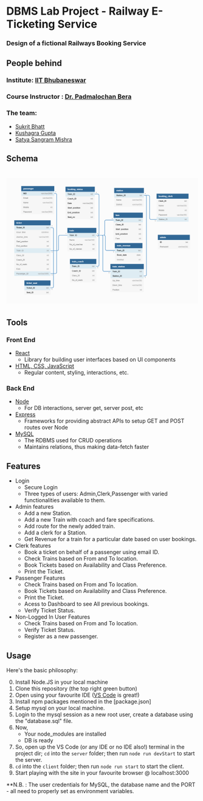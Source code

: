 # DBMS Lab Project - Railway E-Ticketing Service
### Design of a fictional Railways Booking Service

## People behind

### Institute: [IIT Bhubaneswar](https://www.iitbbs.ac.in/)
### Course Instructor : [Dr. Padmalochan Bera](https://scholar.google.co.in/citations?user=_PJ8HK0AAAAJ&hl=en)

### The team:
- [Sukrit Bhatt](https://www.linkedin.com/in/sukritbhatt/)
- [Kushagra Gupta ](https://www.linkedin.com/in/kushagra-gupta-3827a4156/)
- [Satya Sangram Mishra](https://www.linkedin.com/in/satya-sangram/)

## Schema
# ![Schema](Schema.png)
## Tools
### Front End
- [React](https://reactjs.org/)
    - Library for building user interfaces based on UI components
- [HTML, CSS, JavaScript](https://html-css-js.com/)
    - Regular content, styling, interactions, etc.


### Back End
- [Node](https://nodejs.org/en/)
    - For DB interactions, server get, server post, etc
- [Express](https://expressjs.com/)
    - Frameworks for providing abstract APIs to setup GET and POST routes over Node
- [MySQL](https://www.mysql.com/)
    - The RDBMS used for CRUD operations
    - Maintains relations, thus making data-fetch faster

## Features
- Login
    - Secure Login
    - Three types of users: Admin,Clerk,Passenger with varied functionalities available to them.
- Admin features
    - Add a new Station.
    - Add a new Train with coach and fare specifications.
    - Add route for the newly added train.
    - Add a clerk for a Station.
    - Get Revenue for a train for a particular date based on user bookings.
- Clerk features
    - Book a ticket on behalf of a passenger using email ID.
    - Check Trains based on From and To location.
    - Book Tickets based on Availability and Class Preference.
    - Print the Ticket.
- Passenger Features
    - Check Trains based on From and To location.
    - Book Tickets based on Availability and Class Preference.
    - Print the Ticket.
    - Acess to Dashboard to see All previous bookings.
    - Verify Ticket Status.
 - Non-Logged In User Features
    - Check Trains based on From and To location.
    - Verify Ticket Status.
    - Register as a new passenger.

## Usage
Here's the basic philosophy:

0. Install Node.JS in your local machine
1. Clone this repository (the top right green button)
2. Open using your favourite IDE ([VS Code](https://code.visualstudio.com/) is great!)
3. Install npm packages mentioned in the [package.json]
4. Setup mysql on your local machine.
5. Login to the mysql session as a new root user, create a database using the "database.sql" file.
6. Now,
    - Your node_modules are installed
    - DB is ready
7. So, open up the VS Code (or any IDE or no IDE also!) terminal in the project dir; `cd` into the `server` folder; then run
    `node run devStart` to start the server.
8. `cd` into the `client` folder; then run
    `node run start` to start the client.
9. Start playing with the site in your favourite browser @ localhost:3000

**N.B. : The user credentials for MySQL, the database name and the PORT - all need to properly set as environment variables. 
